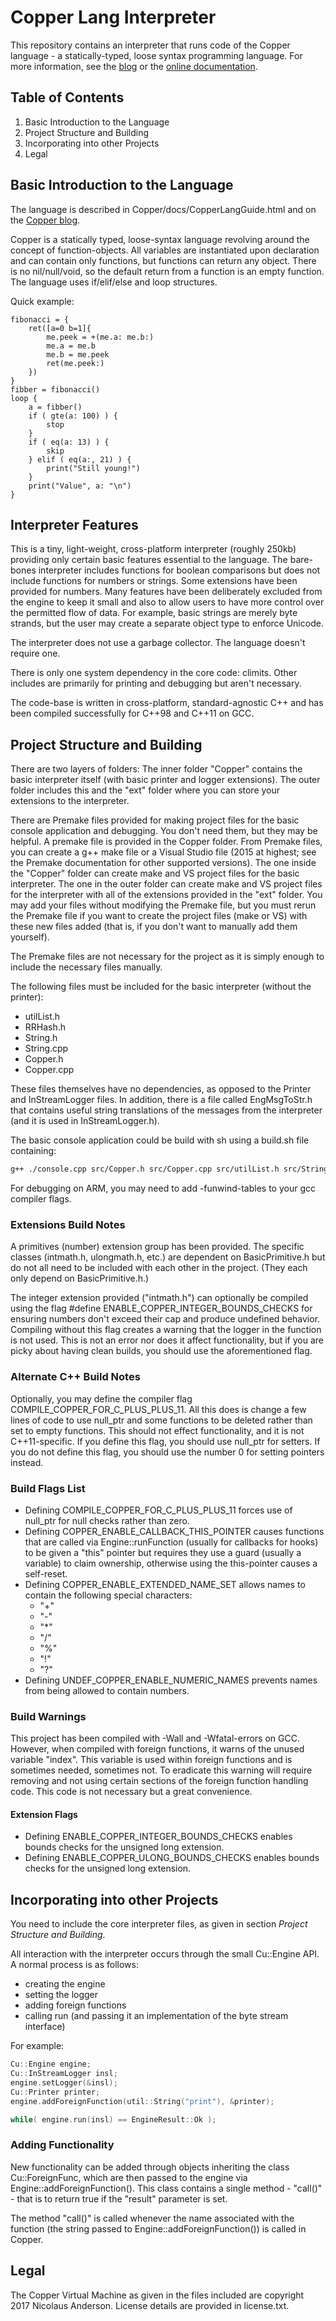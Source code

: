 # Copper Lang Interpreter
This repository contains an interpreter that runs code of the Copper language - a statically-typed, loose syntax programming language. For more information, see the [blog](https://copperlang.wordpress.com) or the [online documentation](https://chronologicaldot.github.io/CopperLang/).

## Table of Contents
1. Basic Introduction to the Language
2. Project Structure and Building
3. Incorporating into other Projects
4. Legal

## Basic Introduction to the Language

The language is described in Copper/docs/CopperLangGuide.html and on the [Copper blog](http://copperlang.wordpress.com).

Copper is a statically typed, loose-syntax language revolving around the concept of function-objects. All variables are instantiated upon declaration and can contain only functions, but functions can return any object. There is no nil/null/void, so the default return from a function is an empty function. The language uses if/elif/else and loop structures.

Quick example:
```Copper
fibonacci = {
	ret([a=0 b=1]{
		me.peek = +(me.a: me.b:)
		me.a = me.b
		me.b = me.peek
		ret(me.peek:)
	})
}
fibber = fibonacci()
loop {
	a = fibber()
	if ( gte(a: 100) ) {
		stop
	}
	if ( eq(a: 13) ) {
		skip
	} elif ( eq(a:, 21) ) {
		print("Still young!")
	}
	print("Value", a: "\n")
}
```


## Interpreter Features

This is a tiny, light-weight, cross-platform interpreter (roughly 250kb) providing only certain basic features essential to the language. The bare-bones interpreter includes functions for boolean comparisons but does not include functions for numbers or strings. Some extensions have been provided for numbers. Many features have been deliberately excluded from the engine to keep it small and also to allow users to have more control over the permitted flow of data. For example, basic strings are merely byte strands, but the user may create a separate object type to enforce Unicode.

The interpreter does not use a garbage collector. The language doesn't require one.

There is only one system dependency in the core code: climits. Other includes are primarily for printing and debugging but aren't necessary.

The code-base is written in cross-platform, standard-agnostic C++ and has been compiled successfully for C++98 and C++11 on GCC.


## Project Structure and Building

There are two layers of folders: The inner folder "Copper" contains the basic interpreter itself (with basic printer and logger extensions). The outer folder includes this and the "ext" folder where you can store your extensions to the interpreter.

There are Premake files provided for making project files for the basic console application and debugging. You don't need them, but they may be helpful. A premake file is provided in the Copper folder. From Premake files, you can create a g++ make file or a Visual Studio file (2015 at highest; see the Premake documentation for other supported versions). The one inside the "Copper" folder can create make and VS project files for the basic interpreter. The one in the outer folder can create make and VS project files for the interpreter with all of the extensions provided in the "ext" folder. You may add your files without modifying the Premake file, but you must rerun the Premake file if you want to create the project files (make or VS) with these new files added (that is, if you don't want to manually add them yourself).

The Premake files are not necessary for the project as it is simply enough to include the necessary files manually.

The following files must be included for the basic interpreter (without the printer):

* utilList.h
* RRHash.h
* String.h
* String.cpp
* Copper.h
* Copper.cpp

These files themselves have no dependencies, as opposed to the Printer and InStreamLogger files.
In addition, there is a file called EngMsgToStr.h that contains useful string translations of the messages from the interpreter (and it is used in InStreamLogger.h).

The basic console application could be build with sh using a build.sh file containing:
```bash
g++ ./console.cpp src/Copper.h src/Copper.cpp src/utilList.h src/Strings.h src/Strings.cpp stdlib/Printer.h stdlib/InStreamLogger.h -Wall -Wfatal-errors -O3 -o bin/Copper.exe
```

For debugging on ARM, you may need to add -funwind-tables to your gcc compiler flags.


### Extensions Build Notes

A primitives (number) extension group has been provided. The specific classes (intmath.h, ulongmath.h, etc.) are dependent on BasicPrimitive.h but do not all need to be included with each other in the project. (They each only depend on BasicPrimitive.h.)

The integer extension provided ("intmath.h") can optionally be compiled using the flag #define ENABLE_COPPER_INTEGER_BOUNDS_CHECKS for ensuring numbers don't exceed their cap and produce undefined behavior. Compiling without this flag creates a warning that the logger in the function is not used. This is not an error nor does it affect functionality, but if you are picky about having clean builds, you should use the aforementioned flag.


### Alternate C++ Build Notes

Optionally, you may define the compiler flag COMPILE_COPPER_FOR_C_PLUS_PLUS_11. All this does is change a few lines of code to use null_ptr and some functions to be deleted rather than set to empty functions. This should not effect functionality, and it is not C++11-specific. If you define this flag, you should use null_ptr for setters. If you do not define this flag, you should use the number 0 for setting pointers instead.


### Build Flags List

* Defining COMPILE_COPPER_FOR_C_PLUS_PLUS_11 forces use of null_ptr for null checks rather than zero.
* Defining COPPER_ENABLE_CALLBACK_THIS_POINTER causes functions that are called via Engine::runFunction (usually for callbacks for hooks) to be given a "this" pointer but requires they use a guard (usually a variable) to claim ownership, otherwise using the this-pointer causes a self-reset.
* Defining COPPER_ENABLE_EXTENDED_NAME_SET allows names to contain the following special characters:
	* "+"
	* "-"
	* "*"
	* "/"
	* "%"
	* "!"
	* "?"
* Defining UNDEF_COPPER_ENABLE_NUMERIC_NAMES prevents names from being allowed to contain numbers.


### Build Warnings

This project has been compiled with -Wall and -Wfatal-errors on GCC. However, when compiled with foreign functions, it warns of the unused variable "index". This variable is used within foreign functions and is sometimes needed, sometimes not. To eradicate this warning will require removing and not using certain sections of the foreign function handling code. This code is not necessary but a great convenience.


#### Extension Flags

* Defining ENABLE_COPPER_INTEGER_BOUNDS_CHECKS enables bounds checks for the unsigned long extension.
* Defining ENABLE_COPPER_ULONG_BOUNDS_CHECKS enables bounds checks for the unsigned long extension.


## Incorporating into other Projects

You need to include the core interpreter files, as given in section <i>Project Structure and Building</i>.

All interaction with the interpreter occurs through the small Cu::Engine API.
A normal process is as follows:
* creating the engine
* setting the logger
* adding foreign functions
* calling run (and passing it an implementation of the byte stream interface)

For example:
```C++
Cu::Engine engine;
Cu::InStreamLogger insl;
engine.setLogger(&insl);
Cu::Printer printer;
engine.addForeignFunction(util::String("print"), &printer);

while( engine.run(insl) == EngineResult::Ok );
```

### Adding Functionality

New functionality can be added through objects inheriting the class Cu::ForeignFunc, which are then passed to the engine via Engine::addForeignFunction(). This class contains a single method - "call()" - that is to return true if the "result" parameter is set.

The method "call()" is called whenever the name associated with the function (the string passed to Engine::addForeignFunction()) is called in Copper.


## Legal

The Copper Virtual Machine as given in the files included are copyright 2017 Nicolaus Anderson.
License details are provided in license.txt.
